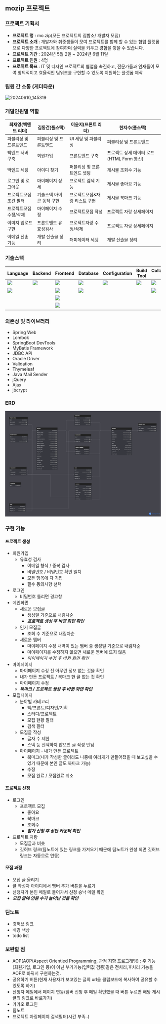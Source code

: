 ## mozip 프로젝트

### 프로젝트 기획서
- **프로젝트 명** : mo.zip(모든 프로젝트의 집합소/ 개발자 모집)
- **프로젝트 소개** : 개발자와 취준생들이 모여 프로젝트를 함께 할 수 있는 협업 플랫폼으로 다양한 프로젝트에 참여하며 실력을 키우고 경험을 쌓을 수 있습니다.
- **프로젝트 기간** : 2024년 5월 2일 ~ 2024년 6월 11일
- **프로젝트 인원** : 4명
- **프로젝트 목표** : IT 및 디자인 프로젝트의 협업을 촉진하고, 전문가들과 인재들이 모여 창의적이고 효율적인 팀워크를 구현할 수 있도록 지원하는 플랫폼 제작

### 팀원 간 소통 (게더타운)
![20240610_145319](https://github.com/PKNU-JavaStudy/mozip_backend/assets/104570636/e0d7251a-42b8-4f4a-ae10-9bd19f3a43fc)


### 개발인원별 역할

|최재영(백엔드 리더)|김동건(풀스택)|이윤지(프론트 리더)|한지수(풀스택)|
|---|---|---|---|
|퍼블리싱 및 프론트엔드|퍼블리싱 및 프론트엔드|UI 세팅 및 퍼블리싱|퍼블리싱 및 프론트엔드|
|백엔드 서버 구축|회원가입|프론트엔드 구축|프로젝트 상세 데이터 로드(HTML Form 통신)|
|백엔드 세팅|아이디 찾기|퍼블리싱 및 프론트엔드 셋팅|게시물 조회수 기능|
|로그인 및 로그아웃|마이페이지 상세|프로젝트 검색 기능|게시물 좋아요 기능|
|프로젝트모집 조건 필터|기술스택 아이콘 동적 구현|프로젝트모집&자랑 리스트 구현|게시물 북마크 기능|
|프로젝트모집 수정/삭제|마이페이지 수정|프로젝트모집 작성|프로젝트 자랑 상세페이지|
|이미지 업로드 구현|프론트엔드 유효성검사|프로젝트자랑 수정/삭제|프로젝트 자랑 상세페이지|
|이메일 전송 기능|개발 산출물 정리|더미데이터 세팅|개발 산출물 정리|


### 기술스택
|Language|Backend|Frontend|Database|Configuration|Build Tool|Collaboration Tool|
|---|---|---|---|---|---|---|
|<img src="https://img.shields.io/badge/java-007396?style=for-the-badge&logo=java&logoColor=white">|<img src="https://img.shields.io/badge/spring-6DB33F?style=for-the-badge&logo=spring&logoColor=white">|<img src="https://img.shields.io/badge/html5-E34F26?style=for-the-badge&logo=html5&logoColor=white">|<img src="https://img.shields.io/badge/oracle-F80000?style=for-the-badge&logo=oracle&logoColor=white">|<img src="https://img.shields.io/badge/git-F05032?style=for-the-badge&logo=git&logoColor=white">|<img src="https://img.shields.io/badge/Gradle-02303A?style=for-the-badge&logo=Ajax&logoColor=white">|<img src="https://img.shields.io/badge/github-181717?style=for-the-badge&logo=github&logoColor=white">|
|<img src="https://img.shields.io/badge/javascript-F7DF1E?style=for-the-badge&logo=javascript&logoColor=black">||<img src="https://img.shields.io/badge/css-1572B6?style=for-the-badge&logo=css3&logoColor=white">|<img src="https://img.shields.io/badge/MyBatis-000000?style=for-the-badge&logo=Mybatis&logoColor=white">|||<img src="https://img.shields.io/badge/Notion-000000?style=for-the-badge&logo=Ajax&logoColor=white">|
|||<img src="https://img.shields.io/badge/jquery-0769AD?style=for-the-badge&logo=jquery&logoColor=white">|||||
|||<img src="https://img.shields.io/badge/Ajax-000000?style=for-the-badge&logo=Ajax&logoColor=white">|||||

### 의존성 및 라이브러리
- Spring Web 
- Lombok
- SpringBoot DevTools
- MyBatis Framework
- JDBC API
- Oracle Driver
- Validation
- Thymeleaf
- Java Mail Sender
- jQuery
- Ajax
- jbcrypt

### ERD
![mozip.png](/src/main/resources/static/img/mozip.png)

### 구현 기능
  #### 프로젝트 생성
  - 회원가입
    - 유효성 검사
      - 이메일 형식 / 중복 검사
      - 비밀번호 / 비밀번호 확인 일치
      - 모든 항목에 다 기입
      - 필수 동의사항 선택
  - 로그인
    - 비밀번호 틀리면 경고창
  - 메인화면
    - 새로운 모집글
      - 생성일 기준으로 내림차순
      - ***프로젝트 생성 후 바뀐 화면 확인***
    - 인기 모집글
      - 조회 수 기준으로 내림차순
    - 새로운 멤버
      - 마이페이지 수정 내역이 있는 멤버 중 생성일 기준으로 내림차순
      - 마이페이지를 수정하지 않으면 새로운 멤버에 뜨지 않음
      - *마이페이지 수정 후 바뀐 화면 확인*
  - 마이페이지
    - 마이페이지 수정 전 아무런 정보 없는 것을 확인
    - 내가 만든 프로젝트 / 북마크 한 글 없는 것 확인
    - 마이페이지 수정
    - ***북마크 / 프로젝트 생성 후 바뀐 화면 확인***
  - 모집페이지
    - 분야별 카테고리
      - 백/프론트/디자인/기획
      - 스터디/프로젝트
      - 모집 현황 필터
      - 검색 필터
    - 모집글 작성
      - 글자 수 제한
      - 스택 등 선택하지 않으면 글 작성 안됨
    - 마이페이지 - 내가 만든 프로젝트
      - 북마크(내가 작성한 글이라도 나중에 여러개가 만들어졌을 때 보고싶을 수 있기 때문에 본인 글도 북마크 가능)
      - 수정
      - 모집 완료 / 모집완료 취소
  #### 프로젝트 신청
  - 로그인
    - 프로젝트 모집
      - 좋아요
      - 북마크
      - 조회수
      - ***참가 신청 후 상단 카운터 확인***
  - 프로젝트 자랑
    - 모집글과 비슷
    - 깃허브 링크(팀노트에 있는 링크를 가져오기 때문에 팀노트가 완성 되면 깃허브 링크는 자동으로 연동)
  
  #### 모집 과정
  - 모집 글 올리기
  - 글 작성자 아이디에서 멤버 추가 버튼을 누르기
  - 신청자가 본인 메일로 들어가서 신청 승낙 메일 확인
  - ***모집 글에 인원 수가 늘어난 것을 확인***

### 팀노트
- 깃허브 링크
- 배경 색상
- todo list
  
### 보완할 점
- AOP(AOP(Aspect Orientied Programming, 관점 지향 프로그래밍) : 주 기능(회원가입, 로그인 등)이 아닌 부가기능(입력값 검증)같은 전처리,후처리 기능을 AOP로 바꿔서 구현하는것.
- 공유하기 버튼(현재 사용자가 보고있는 글의 url을 클립보드에 복사하여 공유할 수 있도록 하기)
- 신청자 메일에서 페이지 연동(멤버 신청 후 메일 확인했을 때 버튼 누르면 해당 게시글의 링크로 바로가기)
- 카카오 로그인
- 팀노트
- 프로젝트 자랑페이지 검색필터(시간 부족..)

